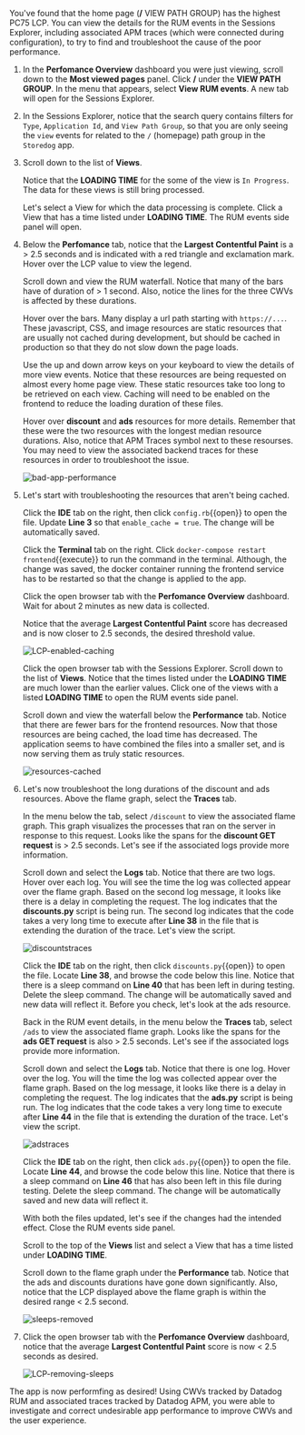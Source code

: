 You've found that the home page (**/** VIEW PATH GROUP) has the highest PC75 LCP. You can view the details for the RUM events in the Sessions Explorer, including associated APM traces (which were connected during configuration), to try to find and troubleshoot the cause of the poor performance.

1. In the **Perfomance Overview** dashboard you were just viewing, scroll down to the **Most viewed pages** panel. Click **/** under the **VIEW PATH GROUP**. In the menu that appears, select **View RUM events**. A new tab will open for the Sessions Explorer.

2. In the Sessions Explorer, notice that the search query contains filters for `Type`, `Application Id`, and `View Path Group`, so that you are only seeing the  `view` events for related to the `/` (homepage) path group in the `Storedog` app. 

3. Scroll down to the list of **Views**. 

    Notice that the **LOADING TIME** for the some of the view is `In Progress`. The data for these views is still bring processed.

    Let's select a View for which the data processing is complete. Click a View that has a time listed under **LOADING TIME**. The RUM events side panel will open.

4. Below the **Perfomance** tab, notice that the **Largest Contentful Paint** is a > 2.5 seconds and is indicated with a red triangle and exclamation mark. Hover over the LCP value to view the legend. 

    Scroll down and view the RUM waterfall. Notice that many of the bars have of duration of > 1 second. Also, notice the lines for the three CWVs is affected by these durations.
    
    Hover over the bars. Many display a url path starting with `https://...`. These javascript, CSS, and image resources are static resources that are usually not cached during development, but should be cached in production so that they do not slow down the page loads. 
    
    Use the up and down arrow keys on your keyboard to view the details of more view events. Notice that these resources are being requested on almost every home page view. These static resources take too long to be retrieved on each view. Caching will need to be enabled on the frontend to reduce the loading duration of these files.  
    
    Hover over **discount** and **ads** resources for more details. Remember that these were the two resources with the longest median resource durations. Also, notice that APM Traces symbol next to these resourses. You may need to view the associated backend traces for these resources in order to troubleshoot the issue.

    ![bad-app-performance](assets/bad-app-performance.png)

5. Let's start with troubleshooting the resources that aren't being cached.

    Click the **IDE** tab on the right, then click `config.rb`{{open}} to open the file. Update **Line 3** so that `enable_cache = true`. The change will be automatically saved. 

    Click the **Terminal** tab on the right. Click `docker-compose restart frontend`{{execute}} to run the command in the terminal. Although, the change was saved, the docker container running the frontend service has to be restarted so that the change is applied to the app.

    Click the open browser tab with the **Perfomance Overview** dashboard. Wait for about 2 minutes as new data is collected. 
    
    Notice that the average **Largest Contentful Paint** score has decreased and is now closer to 2.5 seconds, the desired threshold value.

    ![LCP-enabled-caching](assets/LCP-enabled-caching.png)

    Click the open browser tab with the Sessions Explorer. Scroll down to the list of **Views**. Notice that the times listed under the **LOADING TIME** are much lower than the earlier values. Click one of the views with a listed **LOADING TIME** to open the RUM events side panel. 

    Scroll down and view the waterfall below the **Performance** tab. Notice that there are fewer bars for the frontend resources. Now that those resources are being cached, the load time has decreased. The application seems to have combined the files into a smaller set, and is now serving them as truly static resources.

    ![resources-cached](assets/resources-cached.png)

6. Let's now troubleshoot the long durations of the discount and ads resources. Above the flame graph, select the **Traces** tab.  

    In the menu below the tab, select `/discount` to view the associated flame graph. This graph visualizes the processes that ran on the server in response to this request. Looks like the spans for the **discount GET request** is > 2.5 seconds. Let's see if the associated logs provide more information.

    Scroll down and select the **Logs** tab. Notice that there are two logs. Hover over each log. You will see the time the log was collected appear over the flame graph. Based on the second log message, it looks like there is a delay in completing the request. The log indicates that the **discounts.py** script is being run. The second log indicates that the code takes a very long time to execute after **Line 38** in the file that is extending the duration of the trace. Let's view the script.

    ![discountstraces](assets/discountstraces.gif)

    Click the **IDE** tab on the right, then click `discounts.py`{{open}} to open the file. Locate **Line 38**, and browse the code below this line. Notice that there is a sleep command on **Line 40** that has been left in during testing. Delete the sleep command. The change will be automatically saved and new data will reflect it. Before you check, let's look at the ads resource.

    Back in the RUM event details, in the menu below the **Traces** tab, select `/ads` to view the associated flame graph. Looks like the spans for the **ads GET request** is also > 2.5 seconds. Let's see if the associated logs provide more information.

    Scroll down and select the **Logs** tab. Notice that there is one log. Hover over the log. You will the time the log was collected appear over the flame graph. Based on the log message, it looks like there is a delay in completing the request. The log indicates that the **ads.py** script is being run. The log indicates that the code takes a very long time to execute after **Line 44** in the file that is extending the duration of the trace. Let's view the script.

    ![adstraces](assets/adstraces.gif)

    Click the **IDE** tab on the right, then click `ads.py`{{open}} to open the file. Locate **Line 44**, and browse the code below this line. Notice that there is a sleep command on **Line 46** that has also been left in this file during testing. Delete the sleep command. The change will be automatically saved and new data will reflect it.

    With both the files updated, let's see if the changes had the intended effect. Close the RUM events side panel.

    Scroll to the top of the **Views** list and select a View that has a time listed under **LOADING TIME**. 
    
    Scroll down to the flame graph under the **Performance** tab. Notice that the ads and discounts durations have gone down significantly. Also, notice that the LCP displayed above the flame graph is within the desired range < 2.5 second.

    ![sleeps-removed](assets/sleeps-removed.png)

7. Click the open browser tab with the **Perfomance Overview** dashboard, notice that the average **Largest Contentful Paint** score is now < 2.5 seconds as desired.

    ![LCP-removing-sleeps](assets/LCP-removing-sleeps.png)

The app is now performfing as desired! Using CWVs tracked by Datadog RUM and associated traces tracked by Datadog APM, you were able to investigate and correct undesirable app performance to improve CWVs and the user experience.